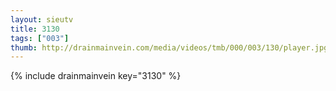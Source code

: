 ```yaml
--- 
layout: sieutv
title: 3130
tags: ["003"]
thumb: http://drainmainvein.com/media/videos/tmb/000/003/130/player.jpg
---
```

{% include drainmainvein key="3130" %} 
